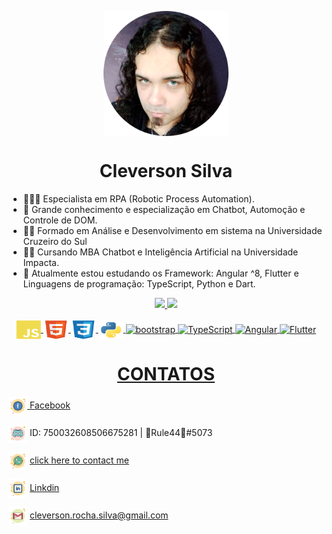<p align="center">
 <img src="./image.png" align="center", width="200">
</p>
<h1 align="center"> Cleverson Silva </h1>

- 👨🏻‍💻 Especialista em RPA (Robotic Process Automation).
- 🔭 Grande conhecimento e especialização em Chatbot, Automoção e Controle de DOM.
- 👨‍💻 Formado em Análise e Desenvolvimento em sistema na Universidade Cruzeiro do Sul 
- 👨‍💻 Cursando MBA Chatbot e Inteligência Artificial na Universidade Impacta.
- 🌱 Atualmente estou estudando os Framework: Angular ^8, Flutter e Linguagens de programação: TypeScript, Python e Dart.

 <div align="center">
  <a href="https://github.com/iSherlott">
  <img height="180em" src="https://github-readme-stats.vercel.app/api?username=iSherlott&show_icons=true&theme=dracula&include_all_commits=true&count_private=true"/>
    <img height="180em" src="https://github-readme-stats.vercel.app/api/top-langs/?username=iSherlott&layout=compact&langs_count=7&theme=dracula"/>
</div>
<div style="display: inline_block" align="center"><br>
  <img align="center" alt="Js" height="30" width="40" src="https://raw.githubusercontent.com/devicons/devicon/master/icons/javascript/javascript-plain.svg">
  <img align="center" alt="HTML" height="30" width="40" src="https://raw.githubusercontent.com/devicons/devicon/master/icons/html5/html5-original.svg">
  <img align="center" alt="CSS" height="30" width="40" src="https://raw.githubusercontent.com/devicons/devicon/master/icons/css3/css3-original.svg">
  <img align="center" alt="Python" height="30" width="40" src="https://raw.githubusercontent.com/devicons/devicon/master/icons/python/python-original.svg">
  <img align="center" alt="bootstrap" height="30" width="40" src="https://cdn.jsdelivr.net/gh/devicons/devicon/icons/bootstrap/bootstrap-plain.svg">
  <img align="center" alt="TypeScript"  src="https://img.shields.io/badge/TypeScript-007ACC?style=for-the-badge&logo=typescript&logoColor=white"> 
  <img align="center" alt="Angular"  src="https://img.shields.io/badge/Angular-DD0031?style=for-the-badge&logo=angular&logoColor=white"> 
  <img align="center" alt="Flutter" src="https://img.shields.io/badge/Flutter-02569B?style=for-the-badge&logo=flutter&logoColor=white"> 
</div>

<div align="center">

# CONTATOS
 
</div>
 
<div style="display: inline_block">
 <p>
  <img align="center" src="./facebook.png" width="30" height="30">
  <a href="https://www.facebook.com/Cleverson17">Facebook</a>
 </p>
 <p>
  <img align="center" src="./discord.png" width="30" height="30">
  ID: 750032608506675281 | 🎀Rule44🎀#5073
 </p>
 <p>
  <img align="center" src="./whatsapp.png" width="30" height="30">
  <a href="wa.me/5511986431738">click here to contact me</a>
 </p>
 <p>
  <img align="center" src="./linkedin.png" width="30" height="30">
  <a href="https://www.linkedin.com/in/cleverson-silva-151b6a210/">Linkdin</a>
 </p>
 <p>
  <img align="center" src="./gmail.png" width="30" height="30">
  <a href="href="cleverson.rocha.silva@gmail.com"">cleverson.rocha.silva@gmail.com</a>
 </p>
</div>
